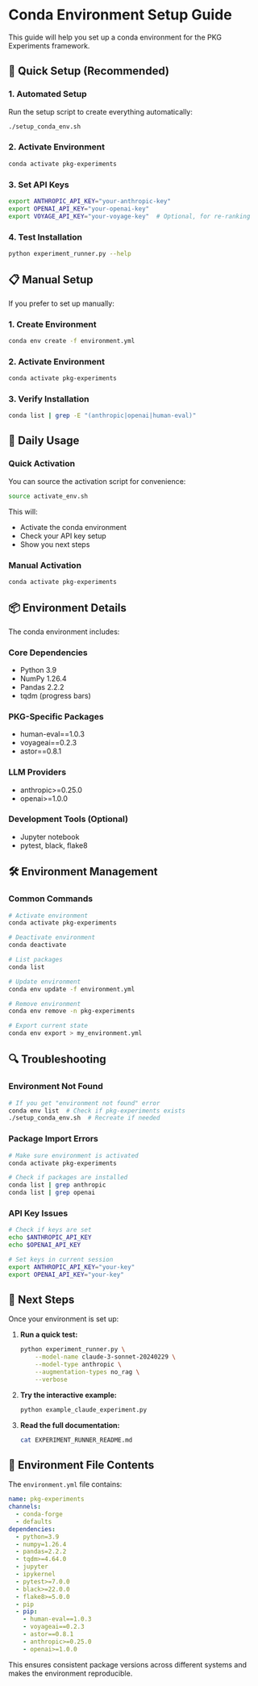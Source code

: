 # Conda Environment Setup Guide

This guide will help you set up a conda environment for the PKG Experiments framework.

## 🚀 Quick Setup (Recommended)

### 1. Automated Setup
Run the setup script to create everything automatically:

```bash
./setup_conda_env.sh
```

### 2. Activate Environment
```bash
conda activate pkg-experiments
```

### 3. Set API Keys
```bash
export ANTHROPIC_API_KEY="your-anthropic-key"
export OPENAI_API_KEY="your-openai-key" 
export VOYAGE_API_KEY="your-voyage-key"  # Optional, for re-ranking
```

### 4. Test Installation
```bash
python experiment_runner.py --help
```

## 📋 Manual Setup

If you prefer to set up manually:

### 1. Create Environment
```bash
conda env create -f environment.yml
```

### 2. Activate Environment
```bash
conda activate pkg-experiments
```

### 3. Verify Installation
```bash
conda list | grep -E "(anthropic|openai|human-eval)"
```

## 🔧 Daily Usage

### Quick Activation
You can source the activation script for convenience:
```bash
source activate_env.sh
```

This will:
- Activate the conda environment
- Check your API key setup
- Show you next steps

### Manual Activation
```bash
conda activate pkg-experiments
```

## 📦 Environment Details

The conda environment includes:

### Core Dependencies
- Python 3.9
- NumPy 1.26.4
- Pandas 2.2.2
- tqdm (progress bars)

### PKG-Specific Packages
- human-eval==1.0.3
- voyageai==0.2.3
- astor==0.8.1

### LLM Providers
- anthropic>=0.25.0
- openai>=1.0.0

### Development Tools (Optional)
- Jupyter notebook
- pytest, black, flake8

## 🛠️ Environment Management

### Common Commands
```bash
# Activate environment
conda activate pkg-experiments

# Deactivate environment
conda deactivate

# List packages
conda list

# Update environment
conda env update -f environment.yml

# Remove environment
conda env remove -n pkg-experiments

# Export current state
conda env export > my_environment.yml
```

## 🔍 Troubleshooting

### Environment Not Found
```bash
# If you get "environment not found" error
conda env list  # Check if pkg-experiments exists
./setup_conda_env.sh  # Recreate if needed
```

### Package Import Errors
```bash
# Make sure environment is activated
conda activate pkg-experiments

# Check if packages are installed
conda list | grep anthropic
conda list | grep openai
```

### API Key Issues
```bash
# Check if keys are set
echo $ANTHROPIC_API_KEY
echo $OPENAI_API_KEY

# Set keys in current session
export ANTHROPIC_API_KEY="your-key"
export OPENAI_API_KEY="your-key"
```

## 🎯 Next Steps

Once your environment is set up:

1. **Run a quick test:**
   ```bash
   python experiment_runner.py \
       --model-name claude-3-sonnet-20240229 \
       --model-type anthropic \
       --augmentation-types no_rag \
       --verbose
   ```

2. **Try the interactive example:**
   ```bash
   python example_claude_experiment.py
   ```

3. **Read the full documentation:**
   ```bash
   cat EXPERIMENT_RUNNER_README.md
   ```

## 📝 Environment File Contents

The `environment.yml` file contains:

```yaml
name: pkg-experiments
channels:
  - conda-forge
  - defaults
dependencies:
  - python=3.9
  - numpy=1.26.4
  - pandas=2.2.2
  - tqdm>=4.64.0
  - jupyter
  - ipykernel
  - pytest>=7.0.0
  - black>=22.0.0
  - flake8>=5.0.0
  - pip
  - pip:
    - human-eval==1.0.3
    - voyageai==0.2.3
    - astor==0.8.1
    - anthropic>=0.25.0
    - openai>=1.0.0
```

This ensures consistent package versions across different systems and makes the environment reproducible. 